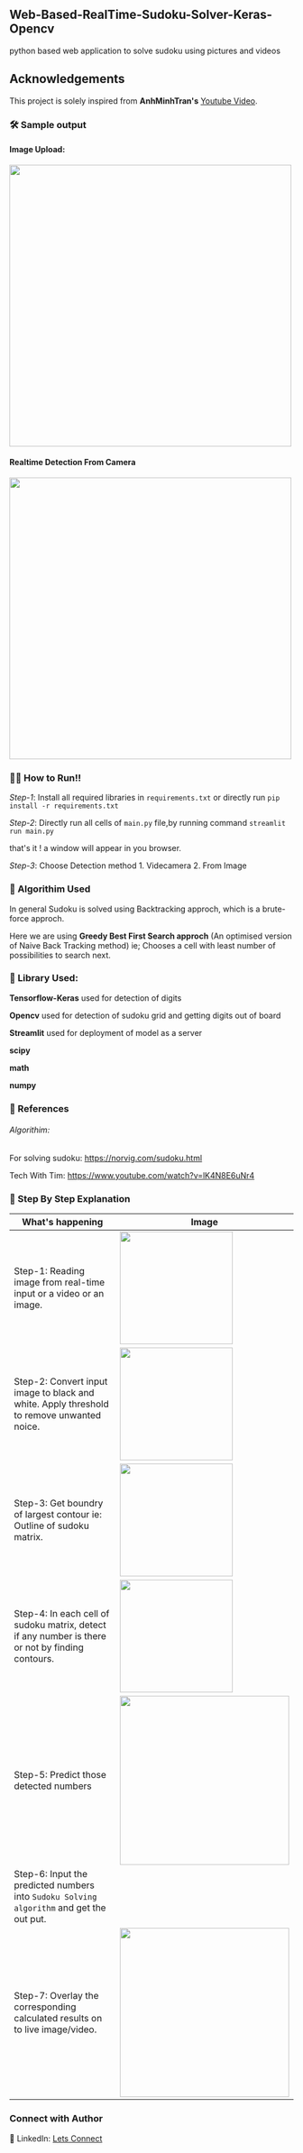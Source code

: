 
## Web-Based-RealTime-Sudoku-Solver-Keras-Opencv

python based web application to solve sudoku using pictures and videos 

## Acknowledgements


This project is solely inspired from **AnhMinhTran's** [Youtube Video](https://www.youtube.com/watch?v=uUtw6Syic6A&list=LLwC_qd6q9vEqDaxU3KdSgPw&index=2&t=236s).


### 🛠 Sample output

#### Image Upload:
<img src="https://github.com/Abhishekjl/AI-Soduku-Solver-Webapp/blob/master/images/fromiamges.gif" width = "500">


#### Realtime Detection From Camera
<img src="https://github.com/Abhishekjl/AI-Soduku-Solver-Webapp/blob/master/images/fromvideo14.gif" width = "500">

### 🏃‍♂️ How to Run!!
*Step-1*: Install all required libraries in `requirements.txt` or directly run `pip install -r requirements.txt`

*Step-2*: Directly run all cells of `main.py` file,by running command `streamlit run main.py` 

that's it ! a window will appear in you browser.

*Step-3*: Choose Detection method 1. Videcamera 2. From Image

### 🧠 Algorithim Used
In general Sudoku is solved using Backtracking approch, which is a brute-force approch.

Here we are using **Greedy Best First Search approch** (An optimised version of Naive Back Tracking method) ie; Chooses a cell with least number of possibilities to search next.
### 🧠 Library Used:
**Tensorflow-Keras** used for detection of digits 

**Opencv** used for detection of sudoku grid and getting digits out of board

**Streamlit** used for deployment of model as a server

**scipy**

**math**

**numpy**


### 📝 References
###### Algorithim:
For solving sudoku: https://norvig.com/sudoku.html

Tech With Tim: https://www.youtube.com/watch?v=lK4N8E6uNr4

### 📑 Step By Step Explanation
|   What's happening      |   Image      |
|--------------|-------------------|
| Step-1: Reading image from real-time input or a video or an image.|<img src="https://github.com/snehitvaddi/Real-Time-Sudoku-Solver-OpenCV-and-Keras/blob/master/step%20by%20step%20images/1.jpg" width="200"> |
|    Step-2: Convert input image to black and white. Apply threshold to remove unwanted noice. |<img src="https://github.com/snehitvaddi/Real-Time-Sudoku-Solver-OpenCV-and-Keras/blob/master/step%20by%20step%20images/2.png" width="200"> |
|    Step-3: Get boundry of largest contour ie: Outline of sudoku matrix. |<img src="https://github.com/snehitvaddi/Real-Time-Sudoku-Solver-OpenCV-and-Keras/blob/master/step%20by%20step%20images/3.png" width="200"> |
|    Step-4: In each cell of sudoku matrix, detect if any number is there or not by finding contours. |<img src="ttps://github.com/snehitvaddi/Real-Time-Sudoku-Solver-OpenCV-and-Keras/blob/master/step%20by%20step%20images/5.png" width="200"> |
|    Step-5: Predict those detected numbers |<img src="https://github.com/snehitvaddi/Real-Time-Sudoku-Solver-OpenCV-and-Keras/blob/master/step%20by%20step%20images/6.png" width="300"> |
|    Step-6: Input the predicted numbers into  `Sudoku Solving algorithm` and get the out put.| |
|    Step-7: Overlay the corresponding calculated results on to live image/video.| <img src="https://github.com/Abhishekjl/AI-Soduku-Solver-Webapp/blob/master/images/fromvideo14.gif" width="300">|

### Connect with Author
🤝 LinkedIn: [Lets Connect](linkedin.com/in/abhishek-jaiswal-27a102203)
